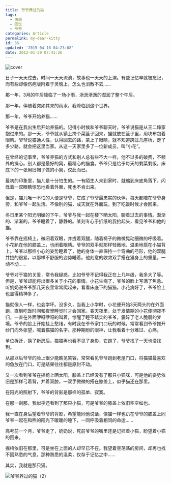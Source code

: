 ```yaml
---
title: 爷爷养过的猫
tags:
  - 伤感
  - 回忆
  - 爷爷
categories: Article
permalink: my-dear-kitty
id: 36
updated: '2015-04-16 04:23:08'
date: 2012-01-29 07:41:26
---
```


![cover](https://cat.yufan.me/cats/141100gYN.jpg)

日子一天天过去，时间一天天流淌，故事也一天天的上演。有些记忆早就被忘记，而有些却像伤疤版附着于灵魂上，怎么也消散不去……

那一年，3月的午后降临了一场小雨，淅沥淅沥的湿润了整个午后。

那一年，伴随着突如其来的雨水，我降临到这个世界。

那一年，爷爷开始养猫……

<!--more-->

爷爷是在我出生后开始养猫的。记得小时候和爷爷聊天时，爷爷说猫是从王二婶家抱过来的。那一天，爷爷就从镇上挎个菜篮子回来，猫就放在篮子里，用块布包着眼睛。爷爷说猫通人性，认得回去的路，蒙上了眼睛，就不知道跨过几座桥，走了多少路，就会把这里当家。从这一天家里多了一位新成员，叫“小花”。

在曾经的记事里，爷爷养猫的方式和别人总有些不大一样，他不过多的破费，不额外的操心。别人都是最好的窝，最精心的猫食。爷爷只是给予每天的剩菜剩饭，床底下的一张用旧帽子做的小窝，仅此而已。

最初的印象里，猫儿是十分怕生的。一有陌生人来到家时，就缩到床底角落下，闪烁着一双眼睛惊恐地看着外面，死也不肯出来。

但是，猫儿唯一不怕的人便是爷爷，它成了爷爷最忠实的伙伴，每天都陪在爷爷身旁，和爷爷一起生活。不像别的猫，成天就在外面玩，到了吃饭时候才会回来。

冬日里某个阳光明媚的下午，爷爷与我一起在楼下晒太阳，聊着过去的事情。渐渐的、渐渐的，爷爷睡着了，静静的。某刻专心于折纸的我抬起头，看见爷爷和他的猫。

爷爷靠在摇椅上，微闭着双眼，并拢着双腿，随着椅子的微微晃动细微的呼吸着。小花趴在他的膝盖上，也闭着眼睛。爷爷的双手就那样轻微地、温柔地搭在小猫背上。爷爷以那样小心的姿势睡着了，他的身体一直保持一个弯曲的弓形，他的双腿并拢的很紧，以那样不舒服的姿势睡着。他刻意的收敛双手搭在猫身上的重量，一动不动……

爷爷对于猫的关爱，常令我疑惑。比如爷爷不记得我正在上几年级，我多大了等。但是，爷爷却能将出很多关于小花的事情。小花生病了，爷爷的脸上写满了焦急。听奶奶说爷爷那几天夜里常常爬起来，看看床底下的猫猫，小花病好了，爷爷脸上也显得精神多了。

猫就像人一样，也会学坏。没多久，当我上小学时，小花便开始3天两头的在外面跑，直到吃饭时间和夜里睡觉时才会回家。春天夜里，处于发情期的小花便彻夜不归，一直在外面咿呀咿呀的叫着，惊醒了睡不踏实的爷爷，震碎了老人脆弱的梦境。爷爷的脸上开始挂上愁绪，有时我在爷爷家门口玩的时候，常常看到爷爷推开纱门向外张望，喊着猫猫的名字。那种期盼的眼神，让我看着十分难过、心痛。

单位拆迁，换了新房后。猫猫再也看不见了身影，它跑了，爷爷找了一天也没找到。

从那以后爷爷的脸上很少能瞧见笑容，常常看见爷爷跑到老屋门口，将猫猫最喜欢的鱼放在门口，可是结果往往都是原封不动。

又一次看到爷爷在摇椅上晒太阳，膝盖上已经没有了那只小猫咪，可是他的姿势依旧是那样弓着背，并着双膝，一双手微微的搭在膝盖上，似乎猫还在那里。

在阳光的照射下，爷爷的背影是那样的孤单、寂寞。

在那一刹那，我似乎还看到了那只小猫，可是爷爷的膝盖上依旧空空如也。

我一直在身后望着爷爷的背影，希望能同他说话，像猫一样也趴在爷爷的膝盖上同爷爷一起在和煦的阳光下暖暖的睡下，一同呼吸着相同的命运……

高考前一个月，爷爷走了，奶奶说，死前爷爷的嘴里还是记挂着小猫，盼望着小猫的回来。

摇椅依旧在那里，可是坐在上面的人却早已不在。我望着空荡荡的房间，却再也找不回熟悉的气息，那种熟悉的温柔，仅存于记忆之中……

其实，我就是那只猫。

![爷爷养过的猫（2）](https://cat.yufan.me/cats/1411007bR.jpg)
